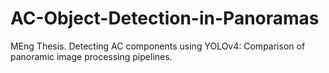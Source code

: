# AC-Object-Detection-in-Panoramas
MEng Thesis. Detecting AC components using YOLOv4: Comparison of panoramic image processing pipelines.
